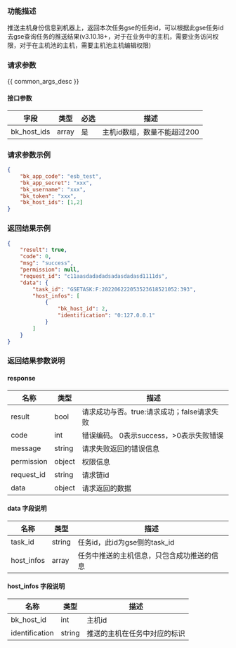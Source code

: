 ### 功能描述

推送主机身份信息到机器上，返回本次任务gse的任务id，可以根据此gse任务id去gse查询任务的推送结果(v3.10.18+，对于在业务中的主机，需要业务访问权限，对于在主机池的主机，需要主机池主机编辑权限)

### 请求参数

{{ common_args_desc }}

#### 接口参数

| 字段 | 类型 | 必选 | 描述       |
| ---- | ---- | ---- | ---------- |
| bk_host_ids     |  array | 是    | 主机id数组，数量不能超过200 |

### 请求参数示例

```json
{
    "bk_app_code": "esb_test",
    "bk_app_secret": "xxx",
    "bk_username": "xxx",
    "bk_token": "xxx",
    "bk_host_ids": [1,2]
}
```

### 返回结果示例
```json
{
    "result": true,
    "code": 0,
    "msg": "success",
    "permission": null,
    "request_id": "c11aasdadadadsadasdadasd1111ds",
    "data": {
        "task_id": "GSETASK:F:202206222053523618521052:393",
        "host_infos": [
            {
                "bk_host_id": 2,
                "identification": "0:127.0.0.1"
            }
        ]
    }
}
```

### 返回结果参数说明

#### response

| 名称    | 类型   | 描述                                       |
| ------- | ------ | ------------------------------------------ |
| result  | bool   | 请求成功与否。true:请求成功；false请求失败 |
| code    | int    | 错误编码。 0表示success，>0表示失败错误    |
| message | string | 请求失败返回的错误信息                     |
| permission    | object | 权限信息    |
| request_id    | string | 请求链id    |
| data    | object | 请求返回的数据                             |

#### data 字段说明
| 名称    | 类型   | 描述                                       |
| ------- | ------ | ------------------------------------------ |
|  task_id |  string  |任务id，此id为gse侧的task_id |
|  host_infos |  array  |任务中推送的主机信息，只包含成功推送的信息 |

#### host_infos 字段说明
| 名称    | 类型   | 描述                                       |
| ------- | ------ | ------------------------------------------ |
|  bk_host_id |  int  |主机id |
|  identification |  string  |推送的主机在任务中对应的标识 |